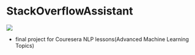 # StackOverflowAssistant


![](https://i.imgur.com/wCgcFuc.png)

- final project for Couresera NLP lessons(Advanced Machine Learning Topics)